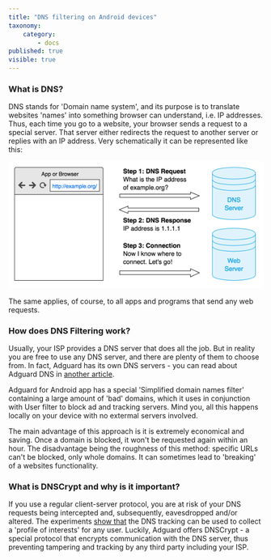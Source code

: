 ```yaml
---
title: "DNS filtering on Android devices"
taxonomy:
    category:
        - docs
published: true
visible: true
---
```

### What is DNS?

DNS stands for 'Domain name system', and its purpose is to translate websites 'names' into something browser can understand, i.e. IP addresses. Thus, each time you go to a website, your browser sends a request to a special server. That server either redirects the request to another server or replies with an IP address. Very schematically it can be represented like this:

![dns-request-scheme](dns_request_scheme.png)

The same applies, of course, to all apps and programs that send any web requests.

### How does DNS Filtering work?

Usually, your ISP provides a DNS server that does all the job. But in reality you are free to use any DNS server, and there are plenty of them to choose from. In fact, Adguard has its own DNS servers - you can read about Adguard DNS in [another article](https://kb.adguard.com/en/dns/overview).

Adguard for Android app has a special 'Simplified domain names filter' containing a large amount of 'bad' domains, which it uses in conjunction with User filter to block ad and tracking servers. Mind you, all this happens locally on your device with no extermal servers involved.

The main advantage of this approach is it is extremely economical and saving. Once a domain is blocked, it won't be requested again within an hour. The disadvantage being the roughness of this method: specific URLs can't be blocked, only whole domains. It can sometimes lead to 'breaking' of a websites functionality.

### What is DNSCrypt and why is it important?

If you use a regular client-server protocol, you are at risk of your DNS requests being intercepted and, subsequently, eavesdropped and/or altered. The experiments [show that](https://blog.adguard.com/dns-track-you/) the DNS tracking can be used to collect a 'profile of interests' for any user. Luckily, Adguard offers DNSCrypt - a special protocol that encrypts communication with the DNS server, thus preventing tampering and tracking by any third party including your ISP.
